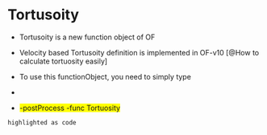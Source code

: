# Tortusoity

- Tortusoity is a new function object of OF

- Velocity based Tortusoity definition is implemented in OF-v10 [@How to calculate tortuosity easily]

- To use this functionObject, you need to simply type
-
- <span style="background-color: yellow"> <solver> -postProcess -func Tortuosity</span>


`highlighted as code`
